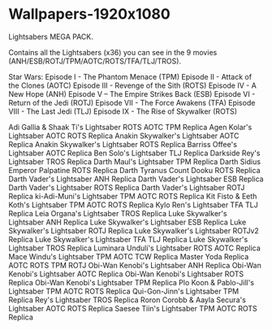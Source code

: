 # Wallpapers-1920x1080

Lightsabers MEGA PACK.

Contains all the Lightsabers (x36) you can see in the 9 movies (ANH/ESB/ROTJ/TPM/AOTC/ROTS/TFA/TLJ/TROS).

Star Wars: 
Episode I - The Phantom Menace (TPM)
Episode II - Attack of the Clones (AOTC)
Episode III - Revenge of the Sith (ROTS)
Episode IV - A New Hope (ANH)
Episode V – The Empire Strikes Back (ESB)
Episode VI - Return of the Jedi (ROTJ)
Episode VII - The Force Awakens (TFA)
Episode VIII - The Last Jedi (TLJ)
Episode IX - The Rise of Skywalker (ROTS)

Adi Gallia & Shaak Ti's Lightsaber ROTS AOTC TPM Replica
Agen Kolar's Lightsaber AOTC ROTS Replica
Anakin Skywalker's Lightsaber AOTC Replica
Anakin Skywalker's Lightsaber ROTS Replica
Barriss Offee's Lightsaber AOTC Replica
Ben Solo's Lightsaber TLJ Replica
Darkside Rey's Lightsaber TROS Replica
Darth Maul's Lightsaber TPM Replica
Darth Sidius Emperor Palpatine ROTS Replica
Darth Tyranus Count Dooku ROTS Replica
Darth Vader's Lightsaber ANH Replica
Darth Vader's Lightsaber ESB Replica
Darth Vader's Lightsaber ROTS Replica
Darth Vader's Lightsaber ROTJ Replica
ki-Adi-Muni's Lightsaber TPM AOTC ROTS Replica
Kit Fisto & Eeth Koth's Lightsaber TPM AOTC ROTS Replica
Kylo Ren's Lightsaber TFA TLJ Replica
Leia Organa's Lightsaber TROS Replica
Luke Skywalker's Lightsaber ANH Replica
Luke Skywalker's Lightsaber ESB Replica
Luke Skywalker's Lightsaber ROTJ Replica
Luke Skywalker's Lightsaber ROTJv2 Replica
Luke Skywalker's Lightsaber TFA TLJ Replica
Luke Skywalker's Lightsaber TROS Replica
Luminara Unduli's Lightsaber ROTS AOTC Replica
Mace Windu's Lightsaber TPM AOTC TCW Replica
Master Yoda Replica AOTC ROTS TPM ROTJ
Obi-Wan Kenobi's Lightsaber ANH Replica
Obi-Wan Kenobi's Lightsaber AOTC Replica
Obi-Wan Kenobi's Lightsaber ROTS Replica
Obi-Wan Kenobi's Lightsaber TPM Replica
Plo Koon & Pablo-Jill's Lightsaber TPM AOTC ROTS Replica
Qui-Gon-Jinn's Lightsaber TPM Replica
Rey's Lightsaber TROS Replica
Roron Corobb & Aayla Secura's Lightsaber AOTC ROTS Replica
Saesee Tiin's Lightsaber TPM AOTC ROTS Replica
